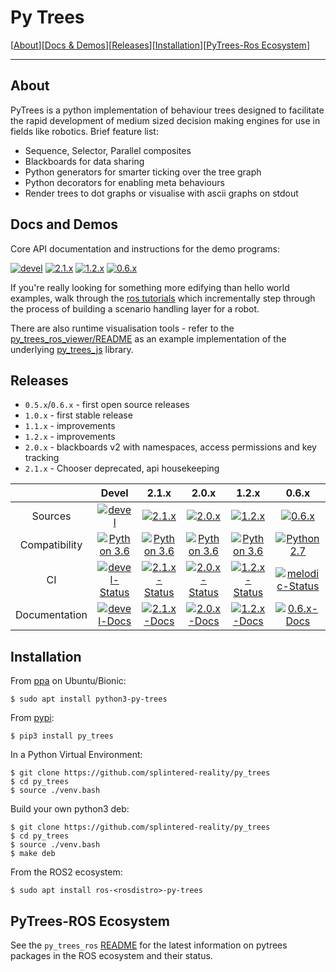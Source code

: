 # Py Trees

[[About](#about)][[Docs & Demos](#docs-and-demos)][[Releases](#releases)][[Installation](#installation)][[PyTrees-Ros Ecosystem](#pytrees-ros-ecosystem)]

----

## About

PyTrees is a python implementation of behaviour trees designed to facilitate the rapid development of medium sized decision making engines for use in fields like robotics. Brief feature list:

* Sequence, Selector, Parallel composites
* Blackboards for data sharing
* Python generators for smarter ticking over the tree graph
* Python decorators for enabling meta behaviours
* Render trees to dot graphs or visualise with ascii graphs on stdout

## Docs and Demos

Core API documentation and instructions for the demo programs:

[![devel][docs-devel-image]][docs-devel] [![2.1.x][docs-2.1.x-image]][docs-2.1.x] [![1.2.x][docs-1.2.x-image]][docs-1.2.x] [![0.6.x][docs-0.6.x-image]][docs-0.6.x]

If you're really looking for something more edifying than hello world examples, walk through the [ros tutorials](https://py-trees-ros-tutorials.readthedocs.io/en/release-2.0.x/index.html) which incrementally step through the process of building a scenario handling layer for a robot.

There are also runtime visualisation tools - refer to the [py_trees_ros_viewer/README](https://github.com/splintered-reality/py_trees_ros_viewer/blob/devel/README.md) as an example implementation of the underlying [py_trees_js](https://github.com/splintered-reality/py_trees_js) library. 

## Releases

* `0.5.x`/`0.6.x` - first open source releases
* `1.0.x` - first stable release
* `1.1.x` - improvements
* `1.2.x` - improvements
* `2.0.x` - blackboards v2 with namespaces, access permissions and key tracking
* `2.1.x` - Chooser deprecated, api housekeeping

| | Devel | 2.1.x | 2.0.x | 1.2.x | 0.6.x |
|:---:|:---:|:---:|:---:|:---:|:---:|
| Sources | [![devel][sources-devel-image]][sources-devel] | [![2.1.x][sources-2.1.x-image]][sources-2.1.x] | [![2.0.x][sources-2.0.x-image]][sources-2.0.x] | [![1.2.x][sources-1.2.x-image]][sources-1.2.x] | [![0.6.x][sources-0.6.x-image]][sources-0.6.x]
| Compatibility | [![Python 3.6][python36-image]][python36-docs] | [![Python 3.6][python36-image]][python36-docs] | [![Python 3.6][python36-image]][python36-docs] | [![Python 3.6][python36-image]][python36-docs] | [![Python 2.7][python27-image]][python27-docs]
| CI | [![devel-Status][devel-build-status-image]][devel-build-status] | [![2.1.x-Status][2.1.x-build-status-image]][2.1.x-build-status] | [![2.0.x-Status][2.0.x-build-status-image]][2.0.x-build-status] | [![1.2.x-Status][1.2.x-build-status-image]][1.2.x-build-status] | [![melodic-Status][melodic-build-status-image]][melodic-build-status]
| Documentation | [![devel-Docs][rtd-devel-image]][docs-devel] | [![2.1.x-Docs][rtd-2.1.x-image]][docs-2.1.x] | [![2.0.x-Docs][rtd-2.0.x-image]][docs-2.0.x] | [![1.2.x-Docs][rtd-1.2.x-image]][docs-1.2.x] | [![0.6.x-Docs][rtd-0.6.x-image]][docs-0.6.x]

## Installation

From [ppa](https://launchpad.net/~d-stonier/+archive/ubuntu/snorriheim) on Ubuntu/Bionic:

```
$ sudo apt install python3-py-trees
```

From [pypi](https://pypi.python.org/pypi/py_trees):

```
$ pip3 install py_trees
```

In a Python Virtual Environment:

```
$ git clone https://github.com/splintered-reality/py_trees
$ cd py_trees
$ source ./venv.bash
```

Build your own python3 deb:

```
$ git clone https://github.com/splintered-reality/py_trees
$ cd py_trees
$ source ./venv.bash
$ make deb
```

From the ROS2 ecosystem:

```
$ sudo apt install ros-<rosdistro>-py-trees
```

## PyTrees-ROS Ecosystem

See the `py_trees_ros` [README](https://github.com/splintered-reality/py_trees_ros/blob/devel/README.md) for the latest information on pytrees packages in the ROS ecosystem and their status.


[license-image]: https://img.shields.io/badge/License-BSD%203--Clause-orange.svg?style=plastic
[license]: LICENSE

[python36-image]: https://img.shields.io/badge/python-3.6-green.svg?style=plastic
[python36-docs]: https://docs.python.org/3.6/
[python27-image]: https://img.shields.io/badge/python-2.7-green.svg?style=plastic
[python27-docs]: https://docs.python.org/2.7/

[devel-build-status-image]: http://build.ros.org/job/Mbin_uB64__py_trees__ubuntu_bionic_amd64__binary/badge/icon?style=plastic
[devel-build-status]: https://circleci.com/gh/splintered-reality/py_trees/tree/devel
[2.2.x-build-status-image]: https://circleci.com/gh/splintered-reality/py_trees/tree/release/2.1.x.svg?style=shield
[2.1.x-build-status-image]: https://img.shields.io/circleci/token/0c5bc4fb7ea8965fdf8dc9eee0ac64ee20caa65f/project/splintered-reality/py_trees/release/2.1.x.svg?style=plastic
[2.1.x-build-status]: https://circleci.com/gh/splintered-reality/py_trees/tree/release/2.1.x
[2.0.x-build-status-image]: http://build.ros.org/job/Mbin_uB64__py_trees__ubuntu_bionic_amd64__binary/badge/icon?style=plastic
[2.0.x-build-status]: https://circleci.com/gh/splintered-reality/py_trees/tree/release/2.0.x
[1.3.x-build-status-image]: http://build.ros.org/job/Mbin_uB64__py_trees__ubuntu_bionic_amd64__binary/badge/icon?style=plastic
[1.3.x-build-status]: https://circleci.com/gh/splintered-reality/py_trees/tree/release/1.3.x
[1.2.x-build-status-image]: http://build.ros.org/job/Mbin_uB64__py_trees__ubuntu_bionic_amd64__binary/badge/icon?style=plastic
[1.2.x-build-status]: https://circleci.com/gh/splintered-reality/py_trees/tree/release/1.2.x
[crystal-build-status-image]: http://build.ros2.org/view/Cbin_uB64/job/Cbin_uB64__py_trees__ubuntu_bionic_amd64__binary/badge/icon?style=plastic
[crystal-build-status]: http://build.ros2.org/view/Cbin_uB64/job/Cbin_uB64__py_trees__ubuntu_bionic_amd64__binary/
[melodic-build-status-image]: http://build.ros.org/job/Mbin_uB64__py_trees__ubuntu_bionic_amd64__binary/badge/icon?style=plastic
[melodic-build-status]: http://build.ros.org/job/Mbin_uX64__py_trees__ubuntu_bionic_amd64__binary
[kinetic-build-status-image]: http://build.ros.org/job/Kbin_uX64__py_trees__ubuntu_xenial_amd64__binary/badge/icon?style=plastic
[kinetic-build-status]: http://build.ros.org/job/Kbin_uX64__py_trees__ubuntu_xenial_amd64__binary

[docs-devel]: http://py-trees.readthedocs.io/
[docs-2.1.x]: http://py-trees.readthedocs.io/en/release-2.1.x/
[docs-2.0.x]: http://py-trees.readthedocs.io/en/release-2.0.x/
[docs-1.3.x]: http://py-trees.readthedocs.io/en/release-1.3.x/
[docs-1.2.x]: http://py-trees.readthedocs.io/en/release-1.2.x/
[docs-0.6.x]: http://py-trees.readthedocs.io/en/release-0.6.x/
[docs-0.5.x]: http://docs.ros.org/kinetic/api/py_trees/html/

[docs-devel-image]: http://img.shields.io/badge/docs-devel-brightgreen.svg?style=plastic
[docs-2.1.x-image]: http://img.shields.io/badge/docs-2.1.x-brightgreen.svg?style=plastic
[docs-2.0.x-image]: http://img.shields.io/badge/docs-2.0.x-brightgreen.svg?style=plastic
[docs-1.3.x-image]: http://img.shields.io/badge/docs-1.3.x-brightgreen.svg?style=plastic
[docs-1.2.x-image]: http://img.shields.io/badge/docs-1.2.x-brightgreen.svg?style=plastic
[docs-0.6.x-image]: http://img.shields.io/badge/docs-0.6.x-brightgreen.svg?style=plastic
[docs-0.5.x-image]: http://img.shields.io/badge/docs-0.5.x-brightgreen.svg?style=plastic

[rtd-devel-image]: https://readthedocs.org/projects/py-trees/badge/?version=devel&style=plastic
[rtd-2.1.x-image]: https://readthedocs.org/projects/py-trees/badge/?version=release-2.1.x&style=plastic
[rtd-2.0.x-image]: https://readthedocs.org/projects/py-trees/badge/?version=release-2.0.x&style=plastic
[rtd-1.3.x-image]: https://readthedocs.org/projects/py-trees/badge/?version=release-1.3.x&style=plastic
[rtd-1.2.x-image]: https://readthedocs.org/projects/py-trees/badge/?version=release-1.2.x&style=plastic
[rtd-0.6.x-image]: https://readthedocs.org/projects/py-trees/badge/?version=release-0.6.x&style=plastic
[rtd-0.5.x-image]: https://readthedocs.org/projects/py-trees/badge/?version=release-0.5.x&style=plastic
[not-available-docs-image]: http://img.shields.io/badge/docs-n/a-yellow.svg?style=plastic

[sources-devel]: https://github.com/splintered-reality/py_trees/tree/devel
[sources-2.1.x]: https://github.com/splintered-reality/py_trees/tree/release/2.1.x
[sources-2.0.x]: https://github.com/splintered-reality/py_trees/tree/release/2.0.x
[sources-1.3.x]: https://github.com/splintered-reality/py_trees/tree/release/1.3.x
[sources-1.2.x]: https://github.com/splintered-reality/py_trees/tree/release/1.2.x
[sources-0.6.x]: https://github.com/splintered-reality/py_trees/tree/release/0.6.x
[sources-0.5.x]: https://github.com/splintered-reality/py_trees/tree/release/0.5.x

[sources-devel-image]: http://img.shields.io/badge/sources-devel-blue.svg?style=plastic
[sources-2.1.x-image]: http://img.shields.io/badge/sources-2.1.x-blue.svg?style=plastic
[sources-2.0.x-image]: http://img.shields.io/badge/sources-2.0.x-blue.svg?style=plastic
[sources-1.3.x-image]: http://img.shields.io/badge/sources-1.3.x-blue.svg?style=plastic
[sources-1.2.x-image]: http://img.shields.io/badge/sources-1.2.x-blue.svg?style=plastic
[sources-0.6.x-image]: http://img.shields.io/badge/sources-0.6.x-blue.svg?style=plastic
[sources-0.5.x-image]: http://img.shields.io/badge/sources-0.5.x-blue.svg?style=plastic
